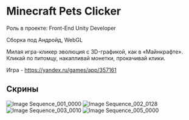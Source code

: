 # Minecraft Pets Clicker

Роль в проекте: Front-End Unity Developer

Сборка под Андройд, WebGL

Милая игра-кликер эволюция с 3D-графикой, как в «Майнкрафте». 
Кликай по питомцу, накапливай монетки, прокачивай клики.

Игра - https://yandex.ru/games/app/357161

## Скрины
![Image Sequence_001_0000](https://github.com/user-attachments/assets/59b84b51-c7e8-42d1-b2ae-1f047ca2ebd3)
![Image Sequence_002_0128](https://github.com/user-attachments/assets/7e44b961-cc8e-47ec-8965-d3530a600824)
![Image Sequence_003_0010](https://github.com/user-attachments/assets/56bea417-9861-454f-ba85-9c51314408f6)
![Image Sequence_005_0000](https://github.com/user-attachments/assets/65875d7e-e3fc-4b7d-982b-466373155e7a)

